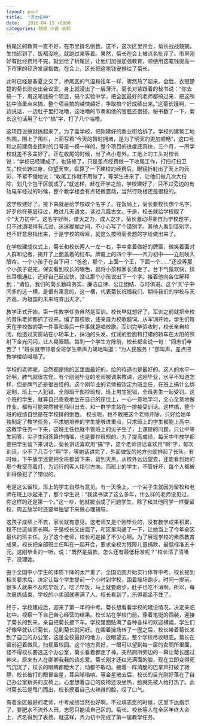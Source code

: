 ```yaml
---
layout: post
title:  "兲力初中"
date:   2016-04-15 +0800
categories: 随想 小说 讽刺
---
```


桥尾区的教育一直不好，在市里排名倒数。这不，这次区里开会，菊长战战兢兢，生怕迟到了，饭都没吃，就跑过来等着。果然，菊长在会上被点名批评了。市里刚好有批经费用不完，就划给了桥尾区，让他们加强加强教育，顺便用这笔钱提高一下市里的经济发展指数。在会上，区长把这笔钱安排给了菊长。

此时已经是春夏之交了，桥尾区的气温和往年一样，骤然热了起来。会后，衣冠楚楚的菊长刚走出会议室，身上就浸出了一层薄汗。菊长对紧跟着的秘书说：“你去搞一下，用这笔钱搞个项目，搞个实验中学，把全区最好的老师都搞过来，把这所初中当重点来搞，整个项目搞的越快越好，争取搞个好成绩出来。”这菊长饿啊，一边说话，一边肚子里打咕噜，这咕噜的节奏和他的官腔还很搭。秘书数了一下，菊长这句话用了七个“搞”字，打了八个咕噜。

这项目说搞就搞起来了。为了盖学校，把刚建好的商业街给拆了。学校的建筑工地外围，围上了围栏，上面写着“今天的暂时拥堵，是为了明天的更加顺畅”，这口号和之前建商业街时的口号是一模一样的。整个项目的进度还真快，三个月，一所学校就差不多盖好了。正在收尾的时候，出了点小意外，工地上的工头对校长说；“学校已经建成了，也装修了，只是差点经费做一下收尾工作，打扫打扫卫生。”校长转过身，仰望天空，盘算了一下建校的经费后，眼镜折射出了天上的云彩，不紧不慢地说：“收尾工作就不用做了，等学生进来了，让他们做几次大扫除，划几个包干区就成了。”就这样，赶在开学之前，学校建好了，只不过旁边的有轨电车经过的时候，整个教学楼会有点轻微震动，当然行政楼还是很稳的。

这学校建好了，接下来就是给学校取个名字了。在饭局上，菊长要校长想个名字，好歹他在基层待过，教过几天语文，读过几篇古文。于是，校长就给学校取了个“天力初中”。这名字好啊，借天之力，成人之才。菊长激动得亲自为学校题字，只不过酒喝得有点过，迷迷糊糊之间，不小心写了个错别字。其他人看到错别字，也不好意思指出来，于是学校的牌匾，就这么按照菊长题的字给做出来了。

在学校建成仪式上，菊长和校长两人一左一右，手中拿着做好的牌匾，微笑着面对人群和记者，揭开了上面盖着的红布。牌匾上的四个字——兲力初中——立刻映入眼帘。一个小孩子在台下问：“爸爸，那个，上面一个王，下面一个……”还没等那个小孩子说完，保安看到校长的眼色，就将小孩和家长请走了。台下气氛欢快，校长耳根通红，还好自己反应快，没让那个小孩说出下一个字。接着他向各位解释到；“诸位，我们的菊长勤政务实、廉洁自律、公正团结、与时俱进。这个‘天’子中间多的这一横，是很有寓意的，这一横，代表菊长祝福我们、期待我们的学校与天齐高，为祖国的未来培育出天才。”

教学正式开始，第一件教学任务自然是军训。校长早就想好了，军训之前就把全校的音乐老师都抓了过来，编了首校歌，还亲自为校歌题词。从军训开始，学生们每天在学校做的第一件事和最后一件事就是唱校歌。军训完毕验收时，校长亲自检阅，他透过天窗站在小轿车上，抹油的头发、红润的脸面和打蜡的轿车在太阳的照射下金光闪闪，让人晃眼睛。每到一个学生方阵前，校长都会说一句：“同志们辛苦了！”班长就带领着全班学生嘶声力竭地叫道：“为人民服务！”那叫声，差点把教学楼给喊塌了。

学校的老师呢，自然都是挑的区里面最好的，给的待遇也是最好的。这人的水平一好啊，脾气就很古怪。有个刚刚毕业的老师被调来教课，这刚毕业，水平不知道怎样，但是脾气还是很古怪的。这个刚毕业的老师被钦定为班主任，在班上搞什么绑定制，班上一人犯错，全部班干部抄班规，班上男生犯错，全班男生一起受罚。这个班的学生，就算自己乖乖地坐在自己的座位上，一心一意地学习，全心全意地做作业，都有可能突然被老师叫出去，和一群学生站在一排接受训话。这样搞，整个班的成绩自然是在学校排的倒数。
校长呢，也不敢把这个老师开除，只好给她单独制定了教学任务，不求她培养的学生能够进重点，只求班上的学生都能上高中。这教学任务一下来，这班主任也就不管班上的尖子生了，上课提的问题，只让中等生回答，尖子生回答算作插嘴，也是要抄班规的。为了提高成绩，每天中午放学都要把学生留下来训话。菊长讲话喜欢用“搞”字，这个老师讲话喜欢用“啊”字，每次训话，少不了几百个“啊”字。等她话讲完了，外面做饭的地方也就排起了长队。有时候，下午放学还要把全班都留下来，留到天黑。从校外远远望去，还能看到她的那个教室亮着灯，为远行的客人指引方向。而班上的学生，不管好坏，每个人都被训得像犯了了错似的。

老是这么留校，班上的学生自然有意见。有一天晚上，一个尖子生就因为留校和老师在班上吵起来了，那个学生说：“我读书读了这么多年，什么样的老师没见过，你这样的还是第一个。”这一吵，他就被当成了问题学生，除了和其他同学一样要留校，周五放学时还要单独留下来做心理辅导。

这孩子成绩上不去，家长就有意见。这老师又是个刚毕业的，没有教学成果积累，稳不住这些家长啊。于是校长又出面了，和区里沟通了一下，让她当上了今年全区最优的班主任。为了这个老师，校长可是操了不少心啊。为了展现学校的素质教育成果，校长把全部班主任叫在一起开会，要求全校为残障儿童捐款，最低标准五十元。这刚毕业的一听，说：“既然是捐款，怎么还有最低标准呢？”校长清了清嗓子，没理她。

由于全国中小学生的体质下降的太严重了，全国范围开始实行体育中考。校长接到相关要求后，决定让每个学生提前一个小时到学校，围着操场跑步。时间一提前，很多人就来不及吃早饭了。吃了早饭，马上就要跑步，肚子也吃不消啊。所以，每次晨练结束，学校的小卖部就塞满了人。校长看到了，乐得都坐不住了。

终于，学校建成后，迎来了第一年的中考。菊长想看看学校的建设情况，决定亲临初中，视察一下自己苦心经营的结果。校长站在学校门前，穿着笔挺的西装，迎接了菊长的到来，亲自把菊长接下车。学校里面贴满了各种各样的欢迎横幅，学生们好像早就认识菊长，见到菊长就问好。在围着操场转了一圈之后，校长带着菊长来到了自己的办公室，这是全校最好的地方，放眼望去，整个学校尽收眼底。菊长在窗前迎着微风，扫视着校园。这个地方真好，一眼可以望到每一层的女厕所里面，怪不得校长要选这个办公室，菊长看着都走了神。突然厕所旁边的一幕让菊长回过神来，原来有人在卿卿我我的谈恋爱。菊长刚才还红光满面的脸，现在立即变得死气沉沉了，校长的眼睛都瞪大了，动都不敢动。接着一阵清脆的巴掌声打破了寂静，校长被打的眼冒金星，耳朵嗡嗡响。等金星散去后，校长的目光刚好落在了自己办公室新买的皮椅上，心里想着自己的皮椅还没坐热，脸就先被人给打热了。此时菊长已是甩门而出，校长摸着自己火辣辣的脸，叹了口气。

有着全区最好的老师，中考成绩当然也好啊。不过填志愿的时候，区里下达指示了，要肥水不流外人田，志愿只能填自己区的。菊长、校长等人在全区年终大会上，点名得到了表扬。就这样，兲力初中完成了第一届教学任务。
